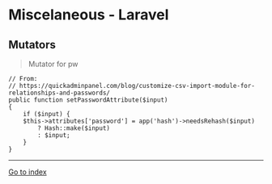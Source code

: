 # Miscelaneous - Laravel

## Mutators

> Mutator for pw

	// From:
	// https://quickadminpanel.com/blog/customize-csv-import-module-for-relationships-and-passwords/
	public function setPasswordAttribute($input)
	{
	    if ($input) {
		$this->attributes['password'] = app('hash')->needsRehash($input)
		    ? Hash::make($input)
		    : $input;
	    }
	}


***

[Go to index](../../README.md)

